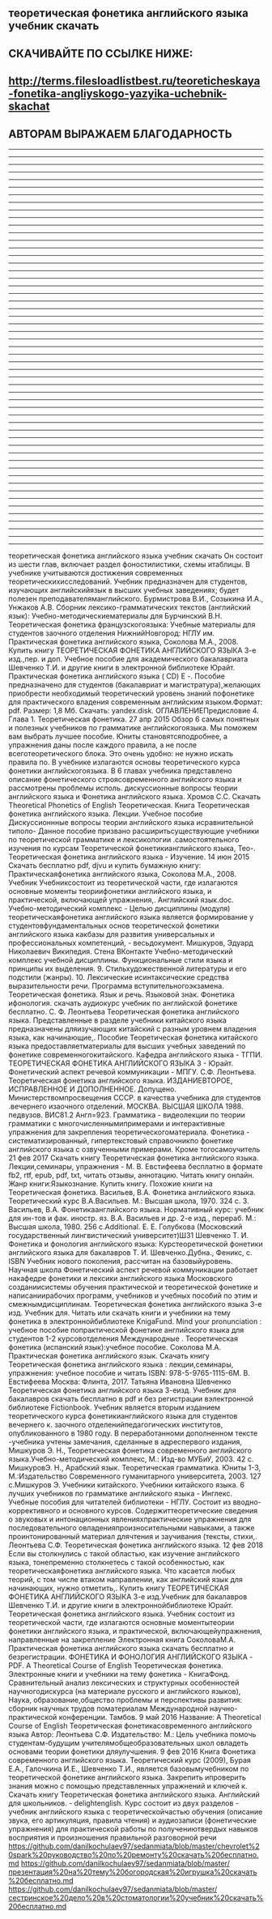 теоретическая фонетика английского языка учебник скачать
--------------------------------------------------
СКАЧИВАЙТЕ ПО ССЫЛКЕ НИЖЕ:
--------------------------------------------------
http://terms.filesloadlistbest.ru/teoreticheskaya-fonetika-angliyskogo-yazyika-uchebnik-skachat
--------------------------------------------------
АВТОРАМ ВЫРАЖАЕМ БЛАГОДАРНОСТЬ
--------------------------------------------------
--------------------------------------------------
--------------------------------------------------
--------------------------------------------------
--------------------------------------------------
--------------------------------------------------
--------------------------------------------------
--------------------------------------------------
--------------------------------------------------
--------------------------------------------------
--------------------------------------------------
--------------------------------------------------
--------------------------------------------------
--------------------------------------------------
--------------------------------------------------
--------------------------------------------------
--------------------------------------------------
--------------------------------------------------
--------------------------------------------------
--------------------------------------------------
--------------------------------------------------
--------------------------------------------------
--------------------------------------------------
--------------------------------------------------
--------------------------------------------------
--------------------------------------------------
--------------------------------------------------
--------------------------------------------------
--------------------------------------------------
--------------------------------------------------
--------------------------------------------------
--------------------------------------------------
--------------------------------------------------
--------------------------------------------------
--------------------------------------------------
--------------------------------------------------
--------------------------------------------------
--------------------------------------------------
--------------------------------------------------
--------------------------------------------------
--------------------------------------------------
--------------------------------------------------
--------------------------------------------------
--------------------------------------------------
--------------------------------------------------
--------------------------------------------------
--------------------------------------------------
--------------------------------------------------
--------------------------------------------------
--------------------------------------------------
--------------------------------------------------
--------------------------------------------------
--------------------------------------------------
--------------------------------------------------
теоретическая фонетика английского языка учебник скачать Он состоит из шести глав, включает раздел фоностилистики, схемы итаблицы. В учебнике учитываются достижения современных теоретическихисследований. Учебник предназначен для студентов, изучающих английскийязык в высших учебных заведениях; будет полезен преподавателяманглийского. Бурмистрова В.И., Созыкина И.А., Унжаков A.В. Сборник лексико-грамматических текстов (английский язык): Учебно-методическиематериалы для  Бурчинский В.Н. Теоретическая фонетика французскогоязыка: Учебные материалы для студентов заочного отделения  НижнийНовгород: НГЛУ им. Практическая фонетика английского языка, Соколова М.А., 2008. Купить книгу ТЕОРЕТИЧЕСКАЯ ФОНЕТИКА АНГЛИЙСКОГО ЯЗЫКА 3-е изд.,пер. и доп. Учебное пособие для академического бакалавриата Шевченко Т.И. и другие книги в электронной библиотеке Юрайт. Практическая фонетика английского языка ( CD) Е  -. Пособие предназначено для студентов (бакалавриат и магистратура),желающих приобрести необходимый теоретический уровень знаний пофонетике для практического владения современным английским языком.Формат: pdf. Размер: 1,8 Мб. Скачать: yandex.disk. ОГЛАВЛЕНИЕПредисловие 4. Глава 1. Теоретическая фонетика. 27 апр 2015  Обзор 6 самых понятных и полезных учебников по грамматике английскогоязыка. Мы поможем вам выбрать лучшее пособие.  Юниты становятсяподробнее, а упражнения даны после каждого правила, а не после всеготеоретического блока. Это очень удобно: не нужно искать правила по. В учебнике излагаются основы теоретического курса фонетики английскогоязыка. В 6 главах учебника представлено описание фонетического строясовременного английского языка и рассмотрены проблемы исполь. дискуссионные вопросы теории английского языка и
Фонетика английского языка. Хромов С.С. Скачать Theoretical Phonetics of English  Теоретическая. Книга Теоретическая фонетика английского языка. Лекции. Учебное пособие Дискуссионнные вопросы теории английского языка исравнительной типоло-  Данное пособие призвано расширитьсуществующие учебники по теоретической грамматике и лексикологии .самостоятельного изучения по курсам Теоретической фонетикианглийского языка, Тео-. Теоретическая фонетика английского языка - Изучение. 14 июн 2015  Скачать бесплатно pdf, djvu и купить бумажную книгу: Практическаяфонетика английского языка, Соколова М.А., 2008. Учебник  Учебниксостоит из теоретической части, где излагаются основные моменты теориифонетики английского языка, и практической, включающей упражнения,. Английский язык.doc. Учебно-методический комплекс - Целью дисциплины (модуля) теоретическаяфонетика английского языка является формирование у студентовфундаментальных основ теоретической фонетики английского языка какбазы для развития универсальных и профессиональных компетенций, - весьдокумент. Мишкуров, Эдуард Николаевич  Википедия. Стена  ВКонтакте
Учебно-методический комплекс учебной дисциплины. Функциональные стили языка и принципы их выделения. 9. Стильхудожественной литературы и его подстили (жанры). 10. Лексические исинтаксические средства выразительности речи. Программа вступительногоэкзамена. Теоретическая фонетика. Язык и речь. Языковой знак. Фонетика ифонология. скачать аудиокурс  учебник по английской фонетике бесплатно. С. Ф. Леонтьева Теоретическая фонетика английского языка. Представленные в разделе учебники китайского языка предназначены дляизучающих китайский с разным уровнем владения языка, как начинающие,. Пособие Теоретическая фонетика китайского языка предоставляетматериалы для высших учебных заведений по фонетике современногокитайского. Кафедра английского языка - ТГПИ. ТЕОРЕТИЧЕСКАЯ ФОНЕТИКА АНГЛИЙСКОГО ЯЗЫКА 3  - Юрайт. Фонетический аспект речевой коммуникации - МПГУ. С.Ф. Леонтьева. Теоретическая фонетика английского языка. ИЗДАНИЕВТОРОЕ, ИСПРАВЛЕННОЕ И ДОПОЛНЕННОЕ. Допущено. Министерствомпросвещения СССР. в качества учебника дпя студентов .вечернего изаочного отделений. МОСКВА. ВЫСШАЯ ШКОЛА 1988. педвузов. ВИС81.2 Англ=923. Грамматика - видеолекции по теории грамматики с многочисленнымипримерами и интерактивные упражнения для закрепления теоретическогоматериала. Фонетика - систематизированный, гипертекстовый справочникпо фонетике английского языка с озвученными примерами. Кроме тогосамоучитель
21 фев 2017  Скачать книгу Теоретическая фонетика английского языка. Лекции,семинары, упражнения - М. В. Евстифеева бесплатно в формате fb2, rtf, epub, pdf, txt, читать отзывы, аннотацию. Читать книгу онлайн. Жанр книги:Языкознание. Купить книгу. Похожие книги на Теоретическая фонетика. Васильев, В.А. Фонетика английского языка. Теоретический курс  В.А.Васильев.  М.: Высшая школа, 1970.  324 с. 3. Васильев, В.А. Фонетикаанглийского языка. Нормативный курс: учебник для ин-тов и фак. иностр. яз. В.А. Васильев и др.  2-е изд., перераб.  М.: Высшая школа, 1980.  256 с.Additional. Е. Е. Голубкова (Московский государственный лингвистический университет)Ш31 Шевченко Т. И. Фонетика и фонология английского языка: Курстеоретической фонетики английского языка для бакалавров  Т. И. Шевченко.Дубна., Феникс, с. ISBN Учебник нового поколения, рассчитан на базовыйуровень. Научная школа Фонетический аспект речевой коммуникации работает накафедре фонетики и лексики английского языка Московского  созданиисистемы обучения практической и теоретической фонетике и написаниирабочих программ, учебников и учебных пособий по этим и смежнымдисциплинам. Теоретическая фонетика английского языка 3-е изд. Учебник для. Читать или скачать книги и учебники на тему фонетика в электроннойбиблиотеке KnigaFund.  Mind your pronunciation : учебное пособие попрактической фонетике английского языка для студентов 1-2 курсовотделения Международные . Теоретическая фонетика (испанский язык):учебное пособие. Соколова М.А. Практическая фонетика английского язык. Скачать книгу Теоретическая фонетика английского языка : лекции,семинары, упражнения: учебное пособие и читать ISBN: 978-5-9765-1115-6М. В. Евстифеева  Москва: Флинта, 2017. Татьяна Ивановна Шевченко Теоретическая фонетика английского языка 3-еизд. Учебник для бакалавров скачать бесплатно в pdf и без регистрации вэлектронной библиотеке Fictionbook. Учебник является вторым изданием теоретического курса фонетикианглийского языка для студентов вечернего к. заочного отделенийпедагогических институтов, опубликованного в 1980 году. В переработанноми дополненном тексте -учебника учтены замечания, сделанные в адреспервого издания,
Мишкуров Э. Н., Теоретическая фонетика современного английского языка.Учебно-методический комплекс, М.: Изд-во МУБиУ, 2003.  42 с. МишкуровЭ. Н., Арабский язык. Теоретическая грамматика. Юниты 1-3, М.:Издательство Современного гуманитарного университета, 2003.  127 с.Мишкуров Э. Учебники китайского. Учебники китайского языка. 6 лучших учебников по грамматике английского языка - Инглекс. Учебные пособия для читателей библиотеки - НГЛУ. Состоит из вводно-коррективного и основного курсов. Содержиттеоретические сведения о звуковых и интонационных явленияхпрактические упражнения для последовательного овладенияпроизносительными навыками, а также проинтонированный материал длячтения и заучивания (тексты, стихи,. Леонтьева С.Ф. Теоретическая фонетика английского языка. 12 фев 2018  Если вы столкнулись с такой областью, как изучение английского языка, тонепременно столкнетесь с такой особенностью, как теоретическаяфонетика английского языка. Что касается любых теорий, с том числе втаком направлении, как английский язык для начинающих, нужно отметить,. Купить книгу ТЕОРЕТИЧЕСКАЯ ФОНЕТИКА АНГЛИЙСКОГО ЯЗЫКА 3-е изд.Учебник для бакалавров Шевченко Т.И. и другие книги в электроннойбиблиотеке Юрайт. Теоретическая фонетика английского языка. Учебник состоит из теоретической части, где излагаются основные моментытеории фонетики английского языка, и практической, включающейупражнения, направленные на закрепление  Электронная книга СоколоваМ.А. Практическая фонетика английского языка скачать бесплатно и безрегистрации.
ФОНЕТИКА И ФОНОЛОГИЯ АНГЛИЙСКОГО ЯЗЫКА - PDF. A Theoretical Course of English  Теоретическая фонетика. Электронные книги и учебники на тему фонетика - КнигаФонд. Сравнительный анализ лексических и структурных особенностей научногодискурса (на материале русского и английского языков), Наука, образование,общество проблемы и перспективы развития: сборник научных трудов поматериалам Международной научно-практической конференции. Тамбов. 9 май 2016  Название: A Theoretical Course of English Теоретическая фонетикасовременного английского языка Автор: Леонтьева С.Ф. Издательство: М.: Цель учебника  помочь студентам-будущим учителямобщеобразовательных школ овладеть основами теории фонетики дляулучшения. 9 фев 2016  Книга Фонетика современного английского языка. Теоретический курс (2009), Бурая Е.А., Галочкина И.Е., Шевченко Т.И., является базовымучебником по теоретической фонетике английского языка. Закрепить ипроверить знания можно с помощью представленных упражнений и ключей к. Скачать книгу Теоретическая фонетика английского языка. Английский для школьников. - delightenglish. Курс состоит из двух разделов - учебник английского языка с теоретическойчастью обучения (описание звука, его артикуляция, правила чтения) и аудиозаписи (фонетические упражнения) для практической работы по получениютвердых навыков восприятия и произношения правильной разговорной речи
https://github.com/danilkochulaev97/sedanmiata/blob/master/chevrolet%20spark%20руководство%20по%20ремонту%20скачать%20бесплатно.md
https://github.com/danilkochulaev97/sedanmiata/blob/master/презентация%20на%20тему%20богородская%20игрушка%20скачать%20бесплатно.md
https://github.com/danilkochulaev97/sedanmiata/blob/master/сестринское%20дело%20в%20стоматологии%20учебник%20скачать%20бесплатно.md